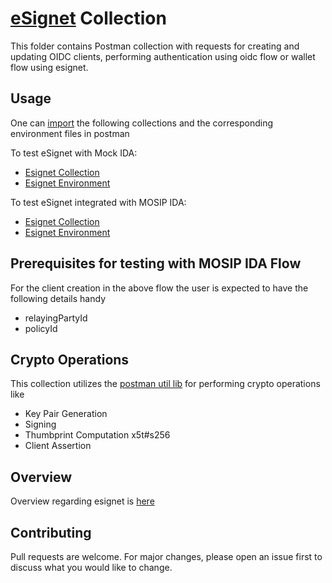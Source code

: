 
# [eSignet](https://docs.esignet.io/overview) Collection

This folder contains Postman collection with requests for creating and updating OIDC clients, performing authentication using oidc flow or wallet flow using esignet.

## Usage

One can [import](https://learning.postman.com/docs/getting-started/importing-and-exporting/importing-and-exporting-overview/ "Postman Docs") the following collections and the corresponding environment files in postman

To test eSignet with Mock IDA:

* [Esignet Collection](./esignet-with-mock-IDA.postman_collection.json "Postman Collection")
* [Esignet Environment](./esignet-with-mock-IDA.postman_environment.json "Environment")

To test eSignet integrated with MOSIP IDA:

* [Esignet Collection](./esignet-with-MOSIP-IDA.postman_collection.json "Postman Collection")
* [Esignet Environment](./esignet-with-MOSIP-IDA.postman_environment.json "Environment")


## Prerequisites for testing with MOSIP IDA Flow
For the client creation in the above flow the user is expected to have the following details handy

* relayingPartyId
* policyId

## Crypto Operations

This collection utilizes the [postman util lib](https://joolfe.github.io/postman-util-lib/ "Postman Util Library") for performing crypto operations like

* Key Pair Generation
* Signing
* Thumbprint Computation x5t#s256
* Client Assertion


## Overview

Overview regarding esignet is [here](../../README.md "readme")

## Contributing

Pull requests are welcome. For major changes, please open an issue first
to discuss what you would like to change.